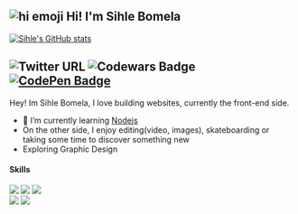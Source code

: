 ## ![hi emoji](https://emojipedia-us.s3.dualstack.us-west-1.amazonaws.com/thumbs/60/whatsapp/116/waving-hand-sign_1f44b.png) Hi! I'm Sihle Bomela
[![Sihle's GitHub stats](https://github-readme-stats.vercel.app/api?username=trinitysenpai&count_private=true)](https://github.com/trinitysenpai/github-readme-stats)

![Twitter URL](https://img.shields.io/twitter/url?label=Twitter&logoColor=%2322272e&style=social&url=https%3A%2F%2Ftwitter.com%2Ftrinitysenpai)
![Codewars Badge](https://www.codewars.com/users/trinity.senpai/badges/micro)
[![CodePen Badge](https://img.shields.io/badge/CodePen-Profile-informational?style=flat&logo=codepen&logoColor=white&color=black)](https://codepen.io/trinitysenpai)
---
Hey! Im Sihle Bomela, I love building websites, currently the front-end side.

- 🌱 I’m currently learning [Nodejs](https://nodejs.org)
- On the other side, I enjoy editing(video, images), skateboarding or taking some time to discover something new
- Exploring Graphic Design
#### Skills

![](https://img.shields.io/badge/-Sass-informational?style=flat&logo=Sass&logoColor=white&color=4AB197)
![](https://img.shields.io/badge/CSS-informational?style=flat&logo=css3&logoColor=white&color=4AB197)
![](https://img.shields.io/badge/-Tailwind-informational?style=flat&logo=TailwindCSS&logoColor=white&color=4AB197)  
![](https://img.shields.io/badge/-Node.js-informational?style=flat&logo=node.js&logoColor=white&color=4AB197)
![](https://img.shields.io/badge/-Javascript-informational?style=flat&logo=Javascript&logoColor=white&color=4AB197)
